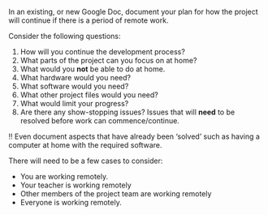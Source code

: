In an existing, or new Google Doc, document your plan for how the project will continue if there is a period of remote work.

Consider the following questions:

1. How will you continue the development process?
2. What parts of the project can you focus on at home? 
3. What would you **not** be able to do at home.
4. What hardware would you need?
5. What software would you need?
6. What other project files would you need?
7. What would limit your progress?
8. Are there any show-stopping issues? Issues that will **need** to be resolved before work can commence/continue.

<aside>
‼️  Even document aspects that have already been ‘solved’ such as having a computer at home with the required software.

</aside>

There will need to be a few cases to consider:

- You are working remotely.
- Your teacher is working remotely
- Other members of the project team are working remotely
- Everyone is working remotely.